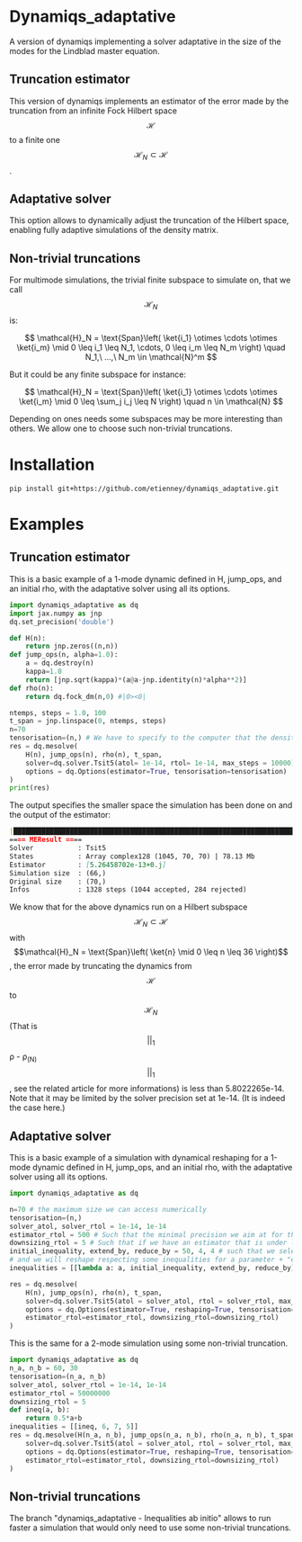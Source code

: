 # Dynamiqs_adaptative
A version of dynamiqs implementing a solver adaptative in the size of the modes for the Lindblad master equation.

## Truncation estimator 

This version of dynamiqs implements an estimator of the error made by the truncation from an infinite Fock Hilbert space $$\mathcal{H}$$ to a finite one $$\mathcal{H}_N \subset \mathcal{H}$$.

## Adaptative solver

This option allows to dynamically adjust the truncation of the Hilbert space, enabling fully adaptive simulations of the density matrix.

## Non-trivial truncations

For multimode simulations, the trivial finite subspace to simulate on, that we call $$\mathcal{H}_N$$ is:

$$ \mathcal{H}_N = \text{Span}\left( \ket{i_1} \otimes \cdots \otimes \ket{i_m} \mid 0 \leq i_1 \leq N_1, \cdots, 0 \leq i_m \leq N_m \right) \quad  N_1,\ ...,\ N_m \in \mathcal{N}^m $$

But it could be any finite subspace for instance:

$$ \mathcal{H}_N = \text{Span}\left(  \ket{i_1} \otimes \cdots \otimes \ket{i_m} \mid 0 \leq \sum_j i_j \leq N \right) \quad  n \in \mathcal{N} $$

Depending on ones needs some subspaces may be more interesting than others. We allow one to choose such non-trivial truncations. 
<!-- $$ \mathcal{H}_N = \text{Span}\{ \ket{i_1} \otimes \cdots \otimes \ket{i_m} \mid 0 \leq \sum_{j=0}^{m} i_j \leq N \} $$ -->

# Installation 

```shell
pip install git+https://github.com/etienney/dynamiqs_adaptative.git
```


# Examples

## Truncation estimator 

This is a basic example of a 1-mode dynamic defined in H, jump_ops, and an initial rho, with the adaptative solver using all its options.
```python
import dynamiqs_adaptative as dq
import jax.numpy as jnp
dq.set_precision('double') 

def H(n):
    return jnp.zeros((n,n))
def jump_ops(n, alpha=1.0):
    a = dq.destroy(n)
    kappa=1.0
    return [jnp.sqrt(kappa)*(a@a-jnp.identity(n)*alpha**2)]
def rho(n):
    return dq.fock_dm(n,0) #|0><0|

ntemps, steps = 1.0, 100
t_span = jnp.linspace(0, ntemps, steps)
n=70 
tensorisation=(n,) # We have to specify to the computer that the density matrix is defined as 1-mode of size n
res = dq.mesolve(
    H(n), jump_ops(n), rho(n), t_span,
    solver=dq.solver.Tsit5(atol= 1e-14, rtol= 1e-14, max_steps = 10000),
    options = dq.Options(estimator=True, tensorisation=tensorisation)
)
print(res)
```

The output specifies the smaller space the simulation has been done on and the output of the estimator:
```Markdown
|████████████████████████████████████████████████████████████████████████████████████████████████████████████████████████████████████████████████████████████████████████████████████████████████████████████████████████| 100.0% ◆ elapsed 24.77s ◆ remaining 0.00ms
==== MEResult ====
Solver           : Tsit5
States           : Array complex128 (1045, 70, 70) | 78.13 Mb
Estimator        : [5.26458702e-13+0.j]
Simulation size  : (66,)
Original size    : (70,)
Infos            : 1328 steps (1044 accepted, 284 rejected)
```
We know that for the above dynamics run on a Hilbert subspace $$\mathcal{H}_N \subset \mathcal{H}$$ with $$\mathcal{H}_N = \text{Span}\left( \ket{n} \mid 0 \leq n \leq 36 \right)$$, the error made by truncating the dynamics from $$\mathcal{H}$$ to $$\mathcal{H}_N$$ (That is $$||_1$$ρ - ρ<sub>(N)</sub>$$||_1$$, see the related article for more informations) is less than 5.8022265e-14. Note that it may be limited by the solver precision set at 1e-14. (It is indeed the case here.)

## Adaptative solver

This is a basic example of a simulation with dynamical reshaping for a 1-mode dynamic defined in H, jump_ops, and an initial rho, with the adaptative solver using all its options.
```python
import dynamiqs_adaptative as dq

n=70 # the maximum size we can access numerically
tensorisation=(n,)
solver_atol, solver_rtol = 1e-14, 1e-14
estimator_rtol = 500 # Such that the minimal precision we aim at for the estimator is limit = 500*(solver_atol + solver_rtol)*t/(total_time)
downsizing_rtol = 5 # Such that if we have an estimator that is under limit/5 we reduce the size of our objects to win computation time
initial_inequality, extend_by, reduce_by = 50, 4, 4 # such that we select some initial states respecting the inequalities set in the first parameters among the variable "inequalities" (next line) for the parameter initial_inequality,
# and we will reshape respecting some inequalities for a parameter + "extend_by" while extending or the parameter - "reduce_by" while downsizing
inequalities = [[lambda a: a, initial_inequality, extend_by, reduce_by]] # a list of some inequalities set as [the inequality as a lambda function, the initial parameter for those inequalites, by how much we extend the parameter that control via the inequality the states we look at, by how much we reduce it]

res = dq.mesolve(
    H(n), jump_ops(n), rho(n), t_span, 
    solver=dq.solver.Tsit5(atol = solver_atol, rtol = solver_rtol, max_steps=10000), 
    options = dq.Options(estimator=True, reshaping=True, tensorisation=tensorisation, inequalities=inequalities,
    estimator_rtol=estimator_rtol, downsizing_rtol=downsizing_rtol)
)
```

This is the same for a 2-mode simulation using some non-trivial truncation.
```python
import dynamiqs_adaptative as dq
n_a, n_b = 60, 30
tensorisation=(n_a, n_b)
solver_atol, solver_rtol = 1e-14, 1e-14
estimator_rtol = 50000000
downsizing_rtol = 5
def ineq(a, b):
    return 0.5*a+b
inequalities = [[ineq, 6, 7, 5]]
res = dq.mesolve(H(n_a, n_b), jump_ops(n_a, n_b), rho(n_a, n_b), t_span, 
    solver=dq.solver.Tsit5(atol = solver_atol, rtol = solver_rtol, max_steps=3000), 
    options = dq.Options(estimator=True, reshaping=True, tensorisation=tensorisation, inequalities=inequalities,
    estimator_rtol=estimator_rtol, downsizing_rtol=downsizing_rtol)
)
```

## Non-trivial truncations

The branch "dynamiqs_adaptative - Inequalities ab initio" allows to run faster a simulation that would only need to use some non-trivial truncations.
